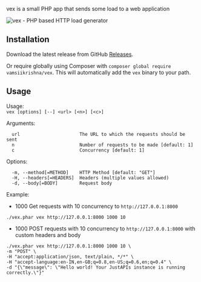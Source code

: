 vex is a small PHP app that sends some load to a web application

![vex - PHP based HTTP load generator](https://i.imgur.com/Pat80U1.gif "vex - PHP HTTP Load Generator")

## Installation

Download the latest release from GitHub [Releases](https://github.com/vamsiikrishna/vex/releases).

Or require globally using Composer with `composer global require vamsiikrishna/vex`. This will automatically add the `vex` binary to your path.

## Usage

Usage:  
`vex [options] [--] <url> [<n>] [<c>]`

Arguments:  
```
  url                      The URL to which the requests should be sent
  n                        Number of requests to be made [default: 1]
  c                        Concurrency [default: 1]
```

Options:  
```
  -m, --method[=METHOD]    HTTP Method [default: "GET"]
  -H, --headers[=HEADERS]  Headers (multiple values allowed)
  -d, --body[=BODY]        Request body
```

Example:  

- 1000 Get requests with 10 concurrency to `http://127.0.0.1:8000`

`./vex.phar vex http://127.0.0.1:8000 1000 10`

- 1000 POST requests with 10 concurrency to `http://127.0.0.1:8000` with custom headers and body

```
./vex.phar vex http://127.0.0.1:8000 1000 10 \
-m "POST" \
-H "accept:application/json, text/plain, */*" \
-H "accept-language:en-IN,en-GB;q=0.8,en-US;q=0.6,en;q=0.4" \
-d "{\"message\": \"Hello world! Your JustAPIs instance is running correctly.\"}"
```